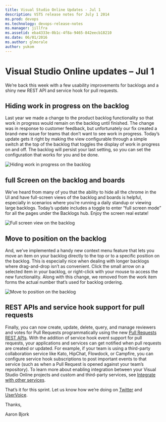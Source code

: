 ```yaml
---
title: Visual Studio Online Updates - Jul 1
description: VSTS release notes for July 1 2014
ms.prod: devops
ms.technology: devops-release-notes
ms.manager: jillfra
ms.assetid: eba4333e-0b1c-4f8a-9465-842eecb18210
ms.date: 06/01/2016
ms.author: glmorale
author: yukom
---
```


# Visual Studio Online updates – Jul 1

We’re back this week with a few usability improvements for backlogs and a shiny new REST API and service hook for pull requests.

## Hiding work in progress on the backlog

Last year we made a change to the product backlog functionality so that work in progress would remain on the backlog until finished. The change was in response to customer feedback, but unfortunately our fix created a brand-new issue for teams that don’t want to see work in progress. Today’s update gets it right by making the view configurable through a simple switch at the top of the backlog that toggles the display of work in progress on and off. The backlog will persist your last setting, so you can set the configuration that works for you and be done.

![Hiding work in progress on the backlog](_img/7_1_01.png)

## full Screen on the backlog and boards

We’ve heard from many of you that the ability to hide all the chrome in the UI and have full-screen views of the backlog and boards is helpful, especially in scenarios where you’re running a daily standup or viewing large backlogs. Today’s update includes a toggle to enter “full screen mode” for all the pages under the Backlogs hub. Enjoy the screen real estate!

![Full screen view on the backlog](_img/7_1_02.png)

## Move to position on the backlog

And, we’ve implemented a handy new context menu feature that lets you move an item on your backlog directly to the top or to a specific position on the backlog. This is especially nice when dealing with longer backlogs where drag-and-drop isn’t as convenient. Click the small arrow on a selected item in your backlog, or right-click with your mouse to access the new functionality. Along with this change, we removed from the work item forms the actual number that’s used for backlog ordering.

![Move to position on the backlog](_img/7_1_03.png)

## REST APIs and service hook support for pull requests

Finally, you can now create, update, delete, query, and manage reviewers and votes for Pull Requests programmatically using the new [Pull Requests REST APIs](/azure/devops/integrate/). With the addition of service hook event support for pull requests, your applications and services can get notified when pull requests are created or updated. For example, if your team is using a third-party collaboration service like Kato, HipChat, Flowdock, or Campfire, you can configure service hook subscriptions to post important events to that service (such as when a Pull Request is opened against your team’s repository). To learn more about enabling integration between your Visual Studio Online projects and custom and third-party services, see [Integrate with other services](/azure/devops/service-hooks/index?view=azure-devops).

That’s it for this sprint. Let us know how we’re doing on [Twitter](https://twitter.com/VisualStudio) and [UserVoice](https://visualstudio.uservoice.com/forums/330519-vso).

Thanks,

Aaron Bjork
